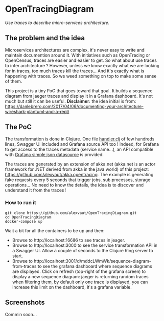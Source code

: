 # OpenTracingDiagram
_Use traces to describe micro-services architecture._

## The problem and the idea
Microservices architectures are complex, it's never easy to write and maintain documention around it. With initiatives such as OpenTracing or OpenCensus, traces are easier and easier to get. So what about use traces to infer architecture ? However, unless we know exactly what we are looking for in traces, too much traces kill the traces... And it's exactly what is happening with traces. So we weed something on top to make some sense of them.

This project is a tiny PoC that goes toward that goal. It builds a sequence diagram from jaeger traces and display it in a Grafana dashboard. It's not much but still it can be useful.
**Disclaimer:** the idea initial is from: https://danlebrero.com/2017/04/06/documenting-your-architecture-wireshark-plantuml-and-a-repl/

## The PoC

The transformation is done in Clojure. One file [handler.clj](https://github.com/alexvaut/OpenTracingDiagram/blob/master/jaeger2diag/src/jaeger2diag/handler.clj) of few hundreds lines, Swagger UI included and Grafana source API too ! Indeed, for Grafana to get access to the traces metadata (service name...), an API compatible with [Grafana simple json datasource](https://grafana.com/plugins/grafana-simple-json-datasource/installation) is provided.

The traces are generated by an extension of akka.net (akka.net is an actor framework for .NET derived from akka in the java world) of this project: https://github.com/alexvaut/akka.opentracing. The example is generating fake requests every 5 seconds that trigger jobs, sub processes, storage operations... No need to know the details, the idea is to discover and understand it from the traces !

### How to run it

```
git clone https://github.com/alexvaut/OpenTracingDiagram.git
cd OpenTracingDiagram
docker-compose up
```
Wait a bit for all the containers to be up and then:
- Browse to http://localhost:16686 to see traces in jeager.
- Browse to http://localhost:3000 to see the service transformation API in a Swagger UI. Allow a couple of seconds to the Clojure Ring server to start.
- Browse to http://localhost:3001/d/mddcLWmWk/sequence-diagram-from-traces to see the grafana dashboard where sequence diagrams are displayed. Click on refresh (top-right of the grafana screen) to display a new sequence diagram: jaeger is returning random traces when filtering them, by default only one trace is displayed, you can increase this limit on the dashboard, it's a grafana variable.

## Screenshots

Commin soon...
